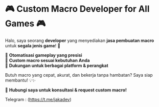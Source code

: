 # 🎮 Custom Macro Developer for All Games 🎮  

Halo, saya seorang **developer** yang menyediakan **jasa pembuatan macro** untuk **segala jenis game**! 🚀  

🔹 **Otomatisasi gameplay yang presisi**  
🔹 **Custom macro sesuai kebutuhan Anda**  
🔹 **Dukungan untuk berbagai platform & perangkat**  

Butuh macro yang cepat, akurat, dan bekerja tanpa hambatan? Saya siap membantu! 💡✨  

📩 **Hubungi saya untuk konsultasi & request custom macro!**

Telegram : (https://t.me/jakadev)
